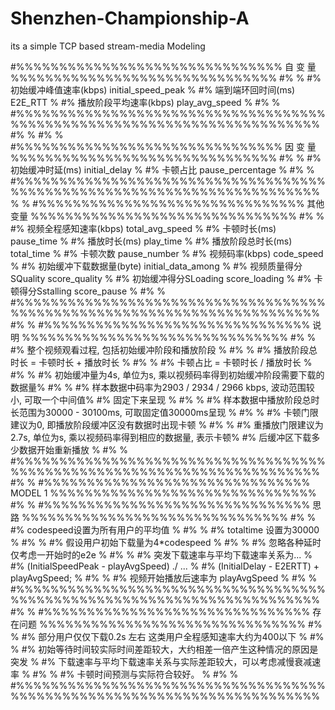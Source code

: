 # Shenzhen-Championship-A
its a simple TCP based stream-media Modeling

#%%%%%%%%%%%%%%%%%%%%%%%%%%%%%%% 自 变 量 %%%%%%%%%%%%%%%%%%%%%%%%%%%%%%%
#%                                                                      %
#% 初始缓冲峰值速率(kbps)            initial_speed_peak                 %
#% 端到端环回时间(ms)                E2E_RTT                            %
#% 播放阶段平均速率(kbps)            play_avg_speed                     %
#%                                                                      %
#%%%%%%%%%%%%%%%%%%%%%%%%%%%%%%%%%%%%%%%%%%%%%%%%%%%%%%%%%%%%%%%%%%%%%%%%
#%                                                                      %
#%                                                                      %
#%%%%%%%%%%%%%%%%%%%%%%%%%%%%%%% 因 变 量 %%%%%%%%%%%%%%%%%%%%%%%%%%%%%%%
#%                                                                      %
#% 初始缓冲时延(ms)                  initial_delay                      %
#% 卡顿占比                          pause_percentage                   %
#%                                                                      %
#%%%%%%%%%%%%%%%%%%%%%%%%%%%%%%%%%%%%%%%%%%%%%%%%%%%%%%%%%%%%%%%%%%%%%%%%
%                                                                       %
#%%%%%%%%%%%%%%%%%%%%%%%%%%%%%%% 其他变量 %%%%%%%%%%%%%%%%%%%%%%%%%%%%%%%
#%                                                                      %
#% 视频全程感知速率(kbps)            total_avg_speed                    %
#% 卡顿时长(ms)                      pause_time                         %
#% 播放时长(ms)                      play_time                          %
#% 播放阶段总时长(ms)                total_time                         %
#% 卡顿次数                          pause_number                       %
#% 视频码率(kbps)                    code_speed                         %
#% 初始缓冲下载数据量(byte)          initial_data_among                 %
#% 视频质量得分SQuality              score_quality                      %
#% 初始缓冲得分SLoading              score_loading                      %
#% 卡顿得分Sstalling                 score_pause                        %
#%                                                                      %
#%%%%%%%%%%%%%%%%%%%%%%%%%%%%%%%%%%%%%%%%%%%%%%%%%%%%%%%%%%%%%%%%%%%%%%%%
#%                                                                      %
#%%%%%%%%%%%%%%%%%%%%%%%%%%%%%%% 说    明 %%%%%%%%%%%%%%%%%%%%%%%%%%%%%%%
#%                                                                      %
#% 整个视频观看过程, 包括初始缓冲阶段和播放阶段                         %
#%                                                                      %
#% 播放阶段总时长 = 卡顿时长 + 播放时长                                 %
#%                                                                      %
#% 卡顿占比 = 卡顿时长 / 播放时长                                       %
#%                                                                      %
#% 初始缓冲量为4s, 单位为s, 乘以视频码率得到初始缓冲阶段需要下载的数据量%
#%                                                                      %
#% 样本数据中码率为2903 / 2934 / 2966 kbps, 波动范围较小, 可取一个中间值%
#% 固定下来呈现                                                         %
#%                                                                      %
#% 样本数据中播放阶段总时长范围为30000 - 30100ms, 可取固定值30000ms呈现 %
#%                                                                      %
#% 卡顿门限建议为0, 即播放阶段缓冲区没有数据时出现卡顿                  %
#%                                                                      %
#% 重播放门限建议为2.7s, 单位为s, 乘以视频码率得到相应的数据量, 表示卡顿%
#% 后缓冲区下载多少数据开始重新播放                                     %
#%                                                                      %
#%%%%%%%%%%%%%%%%%%%%%%%%%%%%%%%%%%%%%%%%%%%%%%%%%%%%%%%%%%%%%%%%%%%%%%%%
#%                                                                      %
#%%%%%%%%%%%%%%%%%%%%%%%%%%%%%%% MODEL  1 %%%%%%%%%%%%%%%%%%%%%%%%%%%%%%%
#%                                                                      %
#%%%%%%%%%%%%%%%%%%%%%%%%%%%%%%% 思    路 %%%%%%%%%%%%%%%%%%%%%%%%%%%%%%%
#%                                                                      %
#% codespeed设置为所有用户的平均值                                      %
#%                                                                      %
#% totaltime 设置为30000                                                %
#%                                                                      %
#% 假设用户初始下载量为4*codespeed                                      %
#%                                                                      %
#% 忽略各种延时 仅考虑一开始时的e2e                                     %
#%                                                                      %
#% 突发下载速率与平均下载速率关系为...                                  %
#% (InitialSpeedPeak - playAvgSpeed) ./ ...                             %
#% (InitialDelay - E2ERTT) + playAvgSpeed;                              %
#%                                                                      %
#% 视频开始播放后速率为 playAvgSpeed                                    %
#%                                                                      %
#%%%%%%%%%%%%%%%%%%%%%%%%%%%%%%%%%%%%%%%%%%%%%%%%%%%%%%%%%%%%%%%%%%%%%%%%
#%                                                                      %
#%%%%%%%%%%%%%%%%%%%%%%%%%%%%%%% 存在问题 %%%%%%%%%%%%%%%%%%%%%%%%%%%%%%%
#%                                                                      %
#% 部分用户仅仅下载0.2s 左右 这类用户全程感知速率大约为400以下          %
#%                                                                      %
#% 初始等待时间较实际时间差距较大，大约相差一倍产生这种情况的原因是突发 %
#% 下载速率与平均下载速率关系与实际差距较大，可以考虑减慢衰减速率       %
#%                                                                      %
#% 卡顿时间预测与实际符合较好。                                         %
#%                                                                      %
#%%%%%%%%%%%%%%%%%%%%%%%%%%%%%%%%%%%%%%%%%%%%%%%%%%%%%%%%%%%%%%%%%%%%%%%%
